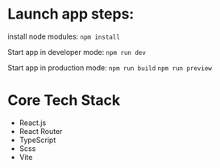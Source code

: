 # Launch app steps:

install node modules:
`npm install`

Start app in developer mode:
`npm run dev`

Start app in production mode:
`npm run build`
`npm run preview`

# Core Tech Stack

- React.js
- React Router
- TypeScript
- Scss
- Vite
